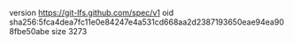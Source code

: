 version https://git-lfs.github.com/spec/v1
oid sha256:5fca4dea7fc11e0e84247e4a531cd668aa2d2387193650eae94ea908fbe50abe
size 3273
